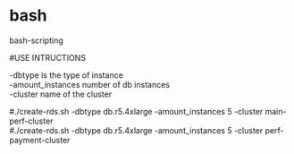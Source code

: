 # bash
bash-scripting

#USE INTRUCTIONS 
<br>

-dbtype is the type of instance <br>
-amount_instances number of db instances <br>
-cluster name of the cluster <br>

#./create-rds.sh -dbtype db.r5.4xlarge -amount_instances 5 -cluster main-perf-cluster
<br>
#./create-rds.sh -dbtype db.r5.4xlarge -amount_instances 5 -cluster perf-payment-cluster
